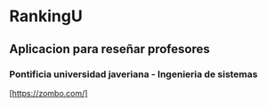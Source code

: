# RankingU
## Aplicacion para reseñar profesores
### Pontificia universidad javeriana - Ingenieria de sistemas

[https://zombo.com/]

